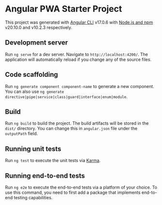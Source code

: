 # Angular PWA Starter Project

This project was generated with [Angular CLI](https://github.com/angular/angular-cli) v17.0.6 with [Node.js and npm](https://nodejs.org/en/download/) v20.10.0 and v10.2.3 respectively.

## Development server

Run `ng serve` for a dev server. Navigate to `http://localhost:4200/`. The application will automatically reload if you change any of the source files.

## Code scaffolding

Run `ng generate component component-name` to generate a new component. You can also use `ng generate directive|pipe|service|class|guard|interface|enum|module`.

## Build

Run `ng build` to build the project. The build artifacts will be stored in the `dist/` directory. You can change this in `angular.json` file under the `outputPath` field.

## Running unit tests

Run `ng test` to execute the unit tests via [Karma](https://karma-runner.github.io).

## Running end-to-end tests

Run `ng e2e` to execute the end-to-end tests via a platform of your choice. To use this command, you need to first add a package that implements end-to-end testing capabilities.

